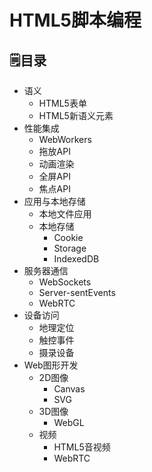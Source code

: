 # HTML5脚本编程

## 🗒目录

- 语义
  - HTML5表单
  - HTML5新语义元素
- 性能集成
  - WebWorkers 
  - 拖放API
  - 动画渲染
  - 全屏API
  - 焦点API
- 应用与本地存储
  - 本地文件应用
  - 本地存储
    - Cookie
    - Storage
    - IndexedDB
- 服务器通信
  - WebSockets
  - Server-sentEvents
  - WebRTC
- 设备访问
  - 地理定位
  - 触控事件
  - 摄录设备
- Web图形开发
  - 2D图像
    - Canvas
    - SVG
  - 3D图像
    - WebGL
  - 视频
    - HTML5音视频
    - WebRTC